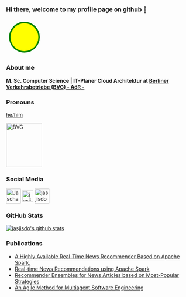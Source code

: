 ### Hi there, welcome to my profile page on github 👋

<div class="svg">
    <svg width="100" height="100">
  <circle cx="50" cy="50" r="40" stroke="green" stroke-width="4" fill="yellow" />
</svg>
</div>

### About me

**M. Sc. Computer Science | IT-Planer Cloud Architektur at [Berliner Verkehrsbetriebe (BVG) - AöR -](https://www.bvg.de/en)**

### Pronouns

[he/him](https://pronoun.is/he)

<p align="left">
  <a href="https://www.bvg.de/en">
    <img alt="BVG" width="98" height="120" src="https://www.bvg.de/dam/jcr:ea2155cb-caeb-4e33-9ca2-3a6d85f4eedc/BVG_Herz_Gelb_RGB.svg">
  <a>
</p>

<!--
**jasjisdo/jasjisdo** is a ✨ _special_ ✨ repository because its `README.md` (this file) appears on your GitHub profile.

Here are some ideas to get you started:

- 🔭 I’m currently working on ...
- 🌱 I’m currently learning ...
- 👯 I’m looking to collaborate on ...
- 🤔 I’m looking for help with ...
- 💬 Ask me about ...
- 📫 How to reach me: ...
- 😄 Pronouns: ...
- ⚡ Fun fact: ...
-->

### Social Media

<a rel="me" href="https://mastodon.cloud/@JascharDomann" target="blank"><img align="center" src="https://mastodon.cloud/packs/media/images/logo-33a0fb4c065a0ccb90b51fcfdea6b3cf.svg" alt="JascharDomann" height="40"  /></a>
<a href="https://twitter.com/JascharDomann" target="blank"><img align="center" src="https://www.vectorlogo.zone/logos/twitter/twitter-official.svg" alt="jasjisdo" height="30"  /></a>
<a href="https://www.linkedin.com/in/jaschar-domann-m-sc-863809113/" target="blank"><img align="center" src="https://www.vectorlogo.zone/logos/linkedin/linkedin-tile.svg" alt="jasjisdo" height="40"/></a>

### GitHub Stats

[![jasjisdo's github stats](https://github-readme-stats.vercel.app/api?username=jasjisdo&theme=dark&show_icons=true&count_private=true)](https://github.com/jasjisdo)

### Publications

- [A Highly Available Real-Time News Recommender Based on Apache Spark.](https://link.springer.com/chapter/10.1007/978-3-319-65813-1_17)
- [Real-time News Recommendations using Apache Spark](http://ceur-ws.org/Vol-1609/16090628.pdf)
- [Recommender Ensembles for News Articles based on Most-Popular Strategies](http://ceur-ws.org/Vol-1609/16090657.pdf)
- [An Agile Method for Multiagent Software Engineering](https://www.sciencedirect.com/science/article/pii/S1877050914007133)
